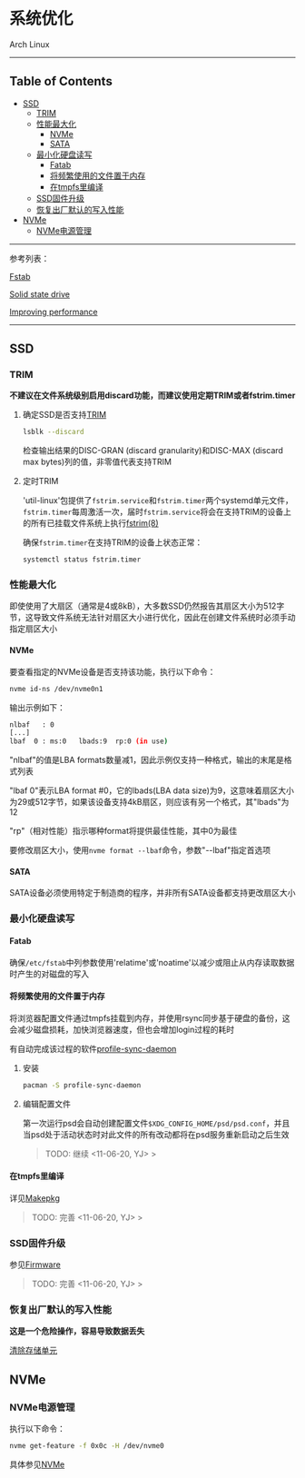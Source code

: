 # 系统优化

Arch Linux

---

## Table of Contents

<!-- vim-markdown-toc GFM -->

* [SSD](#ssd)
    * [TRIM](#trim)
    * [性能最大化](#性能最大化)
        * [NVMe](#nvme)
        * [SATA](#sata)
    * [最小化硬盘读写](#最小化硬盘读写)
        * [Fatab](#fatab)
        * [将频繁使用的文件置于内存](#将频繁使用的文件置于内存)
        * [在tmpfs里编译](#在tmpfs里编译)
    * [SSD固件升级](#ssd固件升级)
    * [恢复出厂默认的写入性能](#恢复出厂默认的写入性能)
* [NVMe](#nvme-1)
    * [NVMe电源管理](#nvme电源管理)

<!-- vim-markdown-toc -->

---

参考列表：

[Fstab](https://wiki.archlinux.org/index.php/Fstab)

[Solid state drive](https://wiki.archlinux.org/index.php/Solid_state_drive)

[Improving performance](https://wiki.archlinux.org/index.php/Improving_performance)

---

## SSD

### TRIM

**不建议在文件系统级别启用discard功能，而建议使用定期TRIM或者fstrim.timer**

1. 确定SSD是否支持[TRIM](https://en.wikipedia.org/wiki/TRIM)

    ```bash
    lsblk --discard
    ```

    检查输出结果的DISC-GRAN (discard granularity)和DISC-MAX (discard max bytes)列的值，非零值代表支持TRIM

2. 定时TRIM

    'util-linux'包提供了`fstrim.service`和`fstrim.timer`两个systemd单元文件，`fstrim.timer`每周激活一次，届时`fstrim.service`将会在支持TRIM的设备上的所有已挂载文件系统上执行[fstrim(8)](https://jlk.fjfi.cvut.cz/arch/manpages/man/fstrim.8)

    确保`fstrim.timer`在支持TRIM的设备上状态正常：

    ```bash
    systemctl status fstrim.timer
    ```

### 性能最大化

即使使用了大扇区（通常是4或8kB），大多数SSD仍然报告其扇区大小为512字节，这导致文件系统无法针对扇区大小进行优化，因此在创建文件系统时必须手动指定扇区大小

#### NVMe

要查看指定的NVMe设备是否支持该功能，执行以下命令：

```bash
nvme id-ns /dev/nvme0n1
```

输出示例如下：

```bash
nlbaf   : 0
[...]
lbaf  0 : ms:0   lbads:9  rp:0 (in use)
```

"nlbaf"的值是LBA formats数量减1，因此示例仅支持一种格式，输出的末尾是格式列表

"lbaf 0"表示LBA format #0，它的lbads(LBA data size)为9，这意味着扇区大小为29或512字节，如果该设备支持4kB扇区，则应该有另一个格式，其"lbads"为12

"rp"（相对性能）指示哪种format将提供最佳性能，其中0为最佳

要修改扇区大小，使用`nvme format --lbaf`命令，参数"--lbaf"指定首选项

#### SATA

SATA设备必须使用特定于制造商的程序，并非所有SATA设备都支持更改扇区大小

### 最小化硬盘读写

#### Fatab

确保`/etc/fstab`中<options>列参数使用'relatime'或'noatime'以减少或阻止从内存读取数据时产生的对磁盘的写入

#### 将频繁使用的文件置于内存

将浏览器配置文件通过tmpfs挂载到内存，并使用rsync同步基于硬盘的备份，这会减少磁盘损耗，加快浏览器速度，但也会增加login过程的耗时

有自动完成该过程的软件[profile-sync-daemon](https://wiki.archlinux.org/index.php/profile-sync-daemon)

1. 安装

    ```bash
    pacman -S profile-sync-daemon
    ```

2. 编辑配置文件

    第一次运行psd会自动创建配置文件`$XDG_CONFIG_HOME/psd/psd.conf`，并且当psd处于活动状态时对此文件的所有改动都将在psd服务重新启动之后生效

    > TODO: 继续 <11-06-20, YJ> >

#### 在tmpfs里编译

详见[Makepkg](https://wiki.archlinux.org/index.php/Makepkg#Improving_compile_times)

> TODO: 完善 <11-06-20, YJ> >

### SSD固件升级

参见[Firmware](https://wiki.archlinux.org/index.php/Solid_state_drive#Firmware)

> TODO: 完善 <11-06-20, YJ> >

### 恢复出厂默认的写入性能

**这是一个危险操作，容易导致数据丢失**

[清除存储单元](https://wiki.archlinux.org/index.php/Solid_state_drive/Memory_cell_clearing)

## NVMe

### NVMe电源管理

执行以下命令：

```bash
nvme get-feature -f 0x0c -H /dev/nvme0
```

具体参见[NVMe](https://wiki.archlinux.org/index.php/Solid_state_drive/NVMe#Power_Saving_APST)
